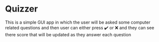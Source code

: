 # Quizzer
This is a simple GUI app in which the user will be asked some computer related questions and then user can either press ✔️ or ❌ and they can see there score that will be updated as they answer each question
